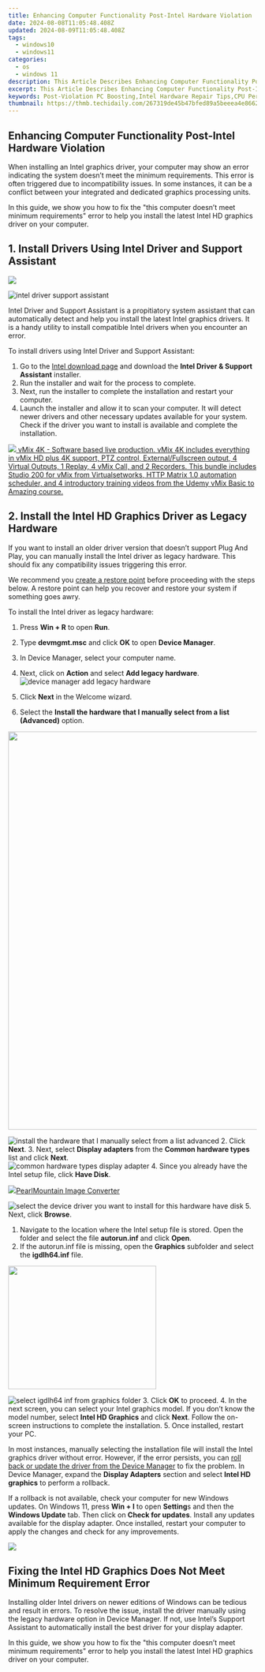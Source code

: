 ```yaml
---
title: Enhancing Computer Functionality Post-Intel Hardware Violation
date: 2024-08-08T11:05:48.408Z
updated: 2024-08-09T11:05:48.408Z
tags:
  - windows10
  - windows11
categories:
  - os
  - windows 11
description: This Article Describes Enhancing Computer Functionality Post-Intel Hardware Violation
excerpt: This Article Describes Enhancing Computer Functionality Post-Intel Hardware Violation
keywords: Post-Violation PC Boosting,Intel Hardware Repair Tips,CPU Performance Enhancement,Malfunctioning PC Recovery,Hardware Fault Restoration,System Optimization After Breach,Compatible Parts for CPUs
thumbnail: https://thmb.techidaily.com/267319de45b47bfed89a5beeea4e8662c6ef68d4fb035ab41968a0873cebbd66.jpg
---
```


## Enhancing Computer Functionality Post-Intel Hardware Violation

 When installing an Intel graphics driver, your computer may show an error indicating the system doesn’t meet the minimum requirements. This error is often triggered due to incompatibility issues. In some instances, it can be a conflict between your integrated and dedicated graphics processing units.

 In this guide, we show you how to fix the "this computer doesn’t meet minimum requirements" error to help you install the latest Intel HD graphics driver on your computer.

## 1\. Install Drivers Using Intel Driver and Support Assistant

<!-- affiliate ads begin -->
<a href="https://estore.macxdvd.com/order/checkout.php?PRODS=4526659&QTY=1&AFFILIATE=108875&CART=1"><img src="https://www.macxdvd.com/affiliate/new-banner/vcp-500x500.jpg" border="0"></a>
<!-- affiliate ads end -->
![intel driver support assistant](https://static1.makeuseofimages.com/wordpress/wp-content/uploads/2023/07/intel-driver-support-assistant.jpg)

 Intel Driver and Support Assistant is a propitiatory system assistant that can automatically detect and help you install the latest Intel graphics drivers. It is a handy utility to install compatible Intel drivers when you encounter an error.

 To install drivers using Intel Driver and Support Assistant:

1. Go to the [Intel download page](https://www.intel.in/content/www/in/en/support/intel-driver-support-assistant.html) and download the **Intel Driver & Support Assistant** installer.
2. Run the installer and wait for the process to complete.
3. Next, run the installer to complete the installation and restart your computer.
4. Launch the installer and allow it to scan your computer. It will detect newer drivers and other necessary updates available for your system. Check if the driver you want to install is available and complete the installation.

<!-- affiliate ads begin -->
<a href="https://secure.2checkout.com/order/checkout.php?PRODS=30901369&QTY=1&AFFILIATE=108875&CART=1"> <img src="https://secure.avangate.com/images/merchant/ce9a6fb2becc2d235e62b125e9260102/products/1_copy_vMixCallScreenshot1-large.jpg" border="0"> vMix 4K - Software based live production. vMix 4K includes everything in vMix HD plus 4K support, PTZ control, External/Fullscreen output, 4 Virtual Outputs, 1 Replay, 4 vMix Call, and 2 Recorders. 
This bundle includes Studio 200 for vMix from Virtualsetworks, HTTP Matrix 1.0 automation scheduler, and 4 introductory training videos from the Udemy vMix Basic to Amazing course. </a>
<!-- affiliate ads end -->
## 2\. Install the Intel HD Graphics Driver as Legacy Hardware

 If you want to install an older driver version that doesn’t support Plug And Play, you can manually install the Intel driver as legacy hardware. This should fix any compatibility issues triggering this error.

 We recommend you [create a restore point](https://www.makeuseof.com/windows-11-create-restore-point/) before proceeding with the steps below. A restore point can help you recover and restore your system if something goes awry.

 To install the Intel driver as legacy hardware:

1. Press **Win + R** to open **Run**.
2. Type **devmgmt.msc** and click **OK** to open **Device Manager**.
3. In Device Manager, select your computer name.
4. Next, click on **Action** and select **Add legacy hardware**.  
![device manager add legacy hardware](https://static1.makeuseofimages.com/wordpress/wp-content/uploads/2023/07/device-manager-add-legacy-hardware.jpg)
5. Click **Next** in the Welcome wizard.

1. Select the **Install the hardware that I manually select from a list (Advanced)** option.  
<!-- affiliate ads begin -->
<a href="https://atezr.pxf.io/c/5597632/2018605/18496" target="_top" id="2018605"><img src="//a.impactradius-go.com/display-ad/18496-2018605" border="0" alt="" width="798" height="807"/></a><img height="0" width="0" src="https://imp.pxf.io/i/5597632/2018605/18496" style="position:absolute;visibility:hidden;" border="0" />
<!-- affiliate ads end -->
![install the hardware that I manually select from a list advanced](https://static1.makeuseofimages.com/wordpress/wp-content/uploads/2023/07/install-the-hardware-that-i-manually-select-from-a-list-advanced.jpg)
2. Click **Next**.
3. Next, select **Display adapters** from the **Common hardware types** list and click **Next**.  
![common hardware types display adapter](https://static1.makeuseofimages.com/wordpress/wp-content/uploads/2023/07/common-hardware-types-display-adapter.jpg)
4. Since you already have the Intel setup file, click **Have Disk**.  
<!-- affiliate ads begin -->
<a href="https://secure.2checkout.com/order/checkout.php?PRODS=4550420&QTY=1&AFFILIATE=108875&CART=1"><img src="https://www.pearlmountainsoft.com/n_img/product/pic/f_02.jpg" border="0">PearlMountain Image Converter</a>
<!-- affiliate ads end -->
![select the device driver you want to install for this hardware have disk](https://static1.makeuseofimages.com/wordpress/wp-content/uploads/2023/07/select-the-device-driver-you-want-to-install-for-this-hardware-have-disk.jpg)
5. Next, click **Browse**.

1. Navigate to the location where the Intel setup file is stored. Open the folder and select the file **autorun.inf** and click **Open**.
2. If the autorun.inf file is missing, open the **Graphics** subfolder and select the **igdlh64.inf** file.  
<!-- affiliate ads begin -->
<a href="https://bluettius.sjv.io/c/5597632/2027209/17108" target="_top" id="2027209"><img src="//a.impactradius-go.com/display-ad/17108-2027209" border="0" alt="" width="300" height="250"/></a><img height="0" width="0" src="https://imp.pxf.io/i/5597632/2027209/17108" style="position:absolute;visibility:hidden;" border="0" />
<!-- affiliate ads end -->
![select igdlh64 inf from graphics folder](https://static1.makeuseofimages.com/wordpress/wp-content/uploads/2023/07/select-igdlh64-inf-from-graphics-folder.jpg)
3. Click **OK** to proceed.
4. In the next screen, you can select your Intel graphics model. If you don’t know the model number, select **Intel HD Graphics** and click **Next**. Follow the on-screen instructions to complete the installation.
5. Once installed, restart your PC.

 In most instances, manually selecting the installation file will install the Intel graphics driver without error. However, if the error persists, you can [roll back or update the driver from the Device Manager](https://www.makeuseof.com/how-to-roll-back-a-driver-in-windows-10/) to fix the problem. In Device Manager, expand the **Display Adapters** section and select **Intel HD graphics** to perform a rollback.

 If a rollback is not available, check your computer for new Windows updates. On Windows 11, press **Win + I** to open **Setting**s and then the **Windows Update** tab. Then click on **Check for updates**. Install any updates available for the display adapter. Once installed, restart your computer to apply the changes and check for any improvements.

<!-- affiliate ads begin -->
<a href="https://shop.mondly.com/affiliate.php?ACCOUNT=ATISTUDI&AFFILIATE=108875&PATH=https%3A%2F%2Fwww.mondly.com%3FAFFILIATE%3D108875%26RESOURCE%3D%2BEducational%2B970x90%2B"><img src="https://secure.avangate.com/images/merchant/69c418c33ec2e1a4267fa9bb77fa1428/educational-970x90.gif" border="0"></a>
<!-- affiliate ads end -->
## Fixing the Intel HD Graphics Does Not Meet Minimum Requirement Error

 Installing older Intel drivers on newer editions of Windows can be tedious and result in errors. To resolve the issue, install the driver manually using the legacy hardware option in Device Manager. If not, use Intel’s Support Assistant to automatically install the best driver for your display adapter.

 In this guide, we show you how to fix the "this computer doesn’t meet minimum requirements" error to help you install the latest Intel HD graphics driver on your computer.



<ins class="adsbygoogle"
      style="display:block"
      data-ad-client="ca-pub-7571918770474297"
      data-ad-slot="8358498916"
      data-ad-format="auto"
      data-full-width-responsive="true"></ins>
